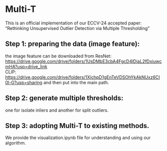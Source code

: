 # Multi-T
This is an official implementation of our ECCV-24 accepted paper: “Rethinking Unsupervised Outlier Detection via Multiple Thresholding”

## Step 1: preparing the data (image feature): 
the image feature can be downloaded from
ResNet: https://drive.google.com/drive/folders/1UsDMbE3cbA4FgcD4lDiaL2fDxiuwcmHA?usp=drive_link \
CLIP: https://drive.google.com/drive/folders/1XjchpD1gEnTeVDSOhYkAkNUxz6CI0l-G?usp=sharing
and then put into the main path.

## Step 2: generate multiple thresholds:
one for isolate inliers and another for split outliers.

## Step 3: adopting Multi-T to existing methods.
We provide the visualization.ipynb file for understanding and using our algorithm.
